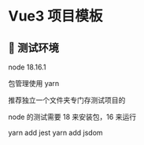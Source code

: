 # Vue3 项目模板

## 🐶 测试环境

node 18.16.1

包管理使用 yarn

推荐独立一个文件夹专门存测试项目的

node 的测试需要 18 来安装包，16 来运行

yarn add jest
yarn add jsdom
